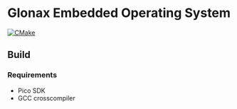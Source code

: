 # Glonax Embedded Operating System

[![CMake](https://github.com/Laixer/Gleos/actions/workflows/cmake.yml/badge.svg)](https://github.com/Laixer/Gleos/actions/workflows/cmake.yml)

## Build

### Requirements
- Pico SDK
- GCC crosscompiler
